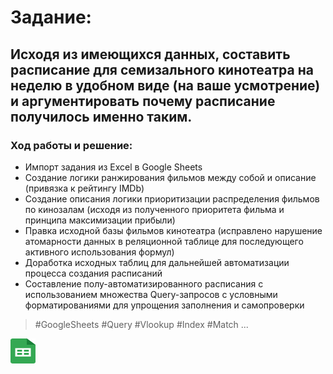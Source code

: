 # Задание:

## Исходя из имеющихся данных, составить расписание для семизального кинотеатра на неделю в удобном виде (на ваше усмотрение) и аргументировать почему расписание получилось именно таким.

### Ход работы и решение:

- Импорт задания из Excel в Google Sheets
- Создание логики ранжирования фильмов между собой и описание (привязка к рейтингу IMDb)
- Создание описания логики приоритизации распределения фильмов по кинозалам (исходя из полученного приоритета фильма и принципа максимизации прибыли)
- Правка исходной базы фильмов кинотеатра (исправлено нарушение атомарности данных в реляционной таблице для последующего активного использования формул)
- Доработка исходных таблиц для дальнейшей автоматизации процесса создания расписаний
- Составление полу-автоматизированного расписания с использованием множества Query-запросов с условными форматированиями для упрощения заполнения и самопроверки


> #GoogleSheets 
> #Query 
> #Vlookup 
> #Index 
> #Match ...

[<img src="https://github.com/mr-Vozhyk/Bio-icon/blob/main/14_Google%20Sheets.svg"    title="Решение (Google Sheets)"       alt="Google Sheets"       width="40" height="40"/>](
https://docs.google.com/spreadsheets/d/1J7lp7py6saUo0vPQCMDX3mwX4FlGCiC198tzjcKMSXw/edit?gid=1803949357#gid=1803949357
)

